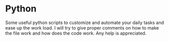 # Python
Some useful python scripts to customize and automate your daily tasks and ease up the work load.
I will try to give proper comments on how to make the file work and how does the code work. Any help is appreciated.
